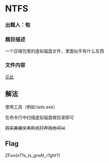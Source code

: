# NTFS
### 出题人：恠
### 题目描述
一个压缩包里的虚拟磁盘文件，里面似乎有什么东西
### 文件内容

[见此](https://github.com/NoSparkHere/ZFun2023/blob/main/problems/ntfs/files/NTFS.zip)

## 解法
使用工具（例如:lads.exe）

在命令行中扫描虚拟磁盘根目录即可

~~其实直接文本形式打开找也可以~~
## Flag
ZFun{nTfs_Is_greAt_r1ght?}


